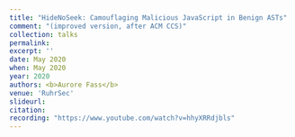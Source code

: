 ```yaml
---
title: "HideNoSeek: Camouflaging Malicious JavaScript in Benign ASTs"
comment: "(improved version, after ACM CCS)"
collection: talks
permalink:
excerpt: ''
date: May 2020
when: May 2020
year: 2020
authors: <b>Aurore Fass</b>
venue: 'RuhrSec'
slideurl: 
citation:
recording: "https://www.youtube.com/watch?v=hhyXRRdjbls"
---
```

